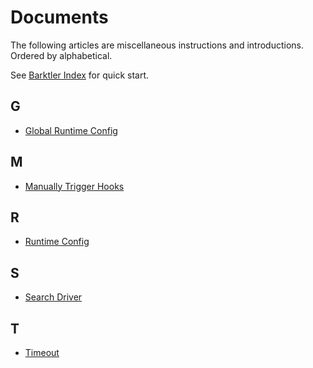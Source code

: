 # Documents

The following articles are miscellaneous instructions and introductions. Ordered by alphabetical.

See [Barktler Index](./index.md) for quick start.

## G

-   [Global Runtime Config](./document/global-runtime-config.md)

## M

-   [Manually Trigger Hooks](./document/manually-trigger-hooks.md)

## R

-   [Runtime Config](./document/runtime-config.md)

## S

-   [Search Driver](./document/search-driver.md)

## T

-   [Timeout](./document/timeout.md)
